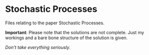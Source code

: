 # Stochastic Processes
Files relating to the paper Stochastic Processes.

**Important**: Please note that the solutions are not complete. Just my workings and a bare bone structure of the solution is given. 

*Don't take everything seriously.*
